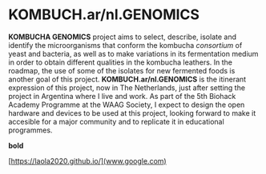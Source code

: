 # KOMBUCH.ar/nl.GENOMICS
**KOMBUCHA GENOMICS** project aims to select, describe, isolate and identify the microorganisms that conform the kombucha *consortium* of yeast and bacteria, as well as to make variations in its fermentation medium in order to obtain different qualities in the kombucha leathers. In the roadmap, the use of some of the isolates for new fermented foods is another goal of this project. 
**KOMBUCH.ar/nl.GENOMICS** is the itinerant expression of this project, now in The Netherlands, just after setting the project in Argentina where I live and work. As part of the 5th Biohack Academy Programme at the WAAG Society, I expect to design the open hardware and devices to be used at this project, looking forward to make it accesible for a major community and to replicate it in educational programmes.

**bold**

[https://laola2020.github.io/](www.google.com)
